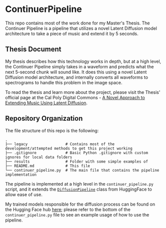 # ContinuerPipeline
This repo contains most of the work done for my Master's Thesis. The Continuer Pipeline is a pipeline that utilizes a novel Latent Diffusion model architecture to take a piece of music and extend it by 5 seconds. 

## Thesis Document
My thesis describes how this technology works in depth, but at a high level, the Continuer Pipeline simply takes in a waveform and predicts what the next 5-second chunk will sound like. It does this using a novel Latent Diffusion model architecture, and internally converts all waveforms to spectrograms to handle this problem in the image space. 

To read the thesis and learn more about the project, please visit the Thesis' official page at the Cal Poly Digital Commons - [A Novel Approach to Extending Music Using Latent Diffusion](https://digitalcommons.calpoly.edu/theses/2670/). 

## Repository Organization


The file structure of this repo is the following:
```
.
├── legacy                 # Contains most of the development/attempted methods to get this project working
├── .gitignore             # Basic Python .gitignore with custom ignores for local data folders
├── results                # Folder with some simple examples of           
├── README.md              # This file
└── continuer_pipeline.py  # The main file that contains the pipeline implementation
```

The pipeline is implemented at a high level in the `continuer_pipeline.py` script, and it extends the [`DiffusionPipeline`](https://huggingface.co/docs/diffusers/v0.17.1/en/api/diffusion_pipeline#diffusers.DiffusionPipeline) class from HuggingFace to allow ease of use. 

My trained models responsible for the diffusion process can be found on the Hugging Face hub [here](https://huggingface.co/keonroohparvar/continuer_pipeline); please refer to the bottom of the `continuer_pipeline.py` file to see an example usage of how to use the pipeline.
